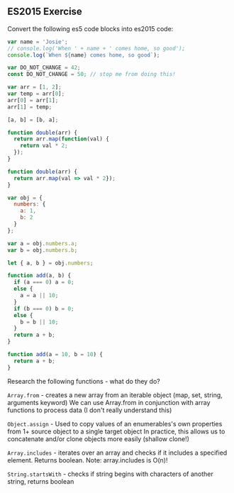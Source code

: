 ## ES2015 Exercise

Convert the following es5 code blocks into es2015 code:

```javascript
var name = 'Josie';
// console.log('When ' + name + ' comes home, so good');
console.log(`When ${name} comes home, so good`);
```

```javascript
var DO_NOT_CHANGE = 42;
const DO_NOT_CHANGE = 50; // stop me from doing this!
```

```javascript
var arr = [1, 2];
var temp = arr[0];
arr[0] = arr[1];
arr[1] = temp;

[a, b] = [b, a];
```

```javascript
function double(arr) {
  return arr.map(function(val) {
    return val * 2;
  });
}

function double(arr) {
  return arr.map(val => val * 2});
}
```

```javascript
var obj = {
  numbers: {
    a: 1,
    b: 2
  }
};

var a = obj.numbers.a;
var b = obj.numbers.b;

let { a, b } = obj.numbers;
```

```javascript
function add(a, b) {
  if (a === 0) a = 0;
  else {
    a = a || 10;
  }
  if (b === 0) b = 0;
  else {
    b = b || 10;
  }
  return a + b;
}

function add(a = 10, b = 10) {
  return a + b;
}
```

Research the following functions - what do they do?

`Array.from` - creates a new array from an iterable object (map, set, string, arguments keyword)
We can use Array.from in conjunction with array functions to process data (I don't really understand this)

`Object.assign` - Used to copy values of an enumerables's own properties from 1+ source object to a single target object
In practice, this allows us to concatenate and/or clone objects more easily (shallow clone!)

`Array.includes` - iterates over an array and checks if it includes a specified element. Returns boolean. Note: array.includes is O(n)!

`String.startsWith` - checks if string begins with characters of another string, returns boolean
